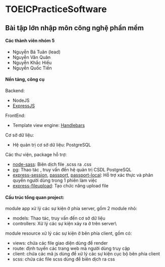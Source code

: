 # TOEICPracticeSoftware
## Bài tập lớn nhập môn công nghệ phần mềm 
#### Các thành viên nhóm 5
* Nguyễn Bá Tuân (lead)
* Nguyễn Văn Quân
* Nguyễn Khắc Hiếu
* Nguyễn Quốc Tiến 


#### Nền tảng, công cụ

Backend:
* NodeJS
* [ExpressJS](https://expressjs.com/)

FrontEnd:
* Template view engine: [Handlebars](https://handlebarsjs.com/)

Cơ sở dữ liệu:
* Hệ quản trị cơ sở dữ liệu: PostgreSQL

 Các thư viện, package hỗ trợ:
* [node-sass](https://www.npmjs.com/package/node-sass): Biên dịch file .scss ra .css
* [pg](https://www.npmjs.com/package/pg): Thao tác , truy vấn đến hệ quản trị CSDL PostgreSQL
* [express-session](https://www.npmjs.com/package/express-session), [passport](https://www.npmjs.com/package/passport), [passport-local](https://www.npmjs.com/package/passport-local): Hỗ trợ xác thực và phân quyền người dùng trong 1 phiên làm việc
* [express-fileupload](https://www.npmjs.com/package/express-fileupload): Tạo chức năng upload file

#### Cấu trúc tổng quan project:
module app xử lý các sự kiện ở phía server, gồm 2 module nhỏ:
* models: Thao tác, truy vấn đến cơ sở dữ liệu
* controllers: Xử lý các sự kiện xảy ra ở trên server\\

module resource xử lý các sự kiện ở bên phía client, gồm có:
* views: chứa các file giao diện dùng để render
* route: định tuyến các trang web mà người dùng truy cập
* client: chứa các mã js dùng để xử lý các sự kiện cục bộ bên phía client
* scss: chứa các file scss dùng để biên dịch ra css

